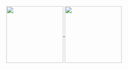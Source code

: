 <!--
**pain2we/pain2we** is a ✨ _special_ ✨ repository because its `README.md` (this file) appears on your GitHub profile.

Here are some ideas to get you started:

- 🔭 I’m currently working on ...
- 🌱 I’m currently learning ...
- 👯 I’m looking to collaborate on ...
- 🤔 I’m looking for help with ...
- 💬 Ask me about ...
- 📫 How to reach me: ...
- 😄 Pronouns: ...
- ⚡ Fun fact: ...
-->

<a href="https://github.com/pain2we">
  <img align="center" height="150px" src="https://github-readme-stats.vercel.app/api?username=pain2we&show_icons=true&theme=buefy" />
</a>
<a href="https://github.com/pain2we">
  <img align="center" height="150px" src="https://github-readme-stats.vercel.app/api/top-langs/?username=pain2we&layout=compact&show_icons=true&theme=buefy" />
</a>

